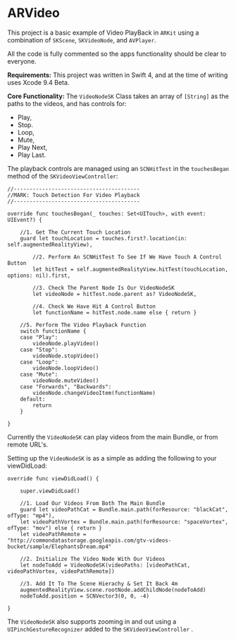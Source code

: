 
# ARVideo

This project is a basic example of Video PlayBack in `ARKit` using a combination of `SKScene`, `SKVideoNode`, and `AVPlayer`.

All the code is fully commented so the apps functionality should be clear to everyone.

**Requirements:**
This project was written in Swift 4, and at the time of writing uses Xcode 9.4 Beta.

**Core Functionality:**
The `VideoNodeSK` Class takes an array of `[String]` as the paths to the videos, and has controls for:

 - Play,
 - Stop.
 - Loop,
 - Mute,
 - Play Next,
 - Play Last.

The playback controls are managed using an `SCNHitTest` in the `touchesBegan` method of the `SKVideoViewController`:

    //----------------------------------------
    //MARK: Touch Detection For Video Playback
    //----------------------------------------
    
    override func touchesBegan(_ touches: Set<UITouch>, with event: UIEvent?) {
        
        //1. Get The Current Touch Location
        guard let touchLocation = touches.first?.location(in: self.augmentedRealityView),
            
            //2. Perform An SCNHitTest To See If We Have Touch A Control Button
            let hitTest = self.augmentedRealityView.hitTest(touchLocation, options: nil).first,
            
            //3. Check The Parent Node Is Our VideoNodeSK
            let videoNode = hitTest.node.parent as? VideoNodeSK,
            
            //4. Check We Have Hit A Control Button
            let functionName = hitTest.node.name else { return }
        
        //5. Perform The Video Playback Function
        switch functionName {
        case "Play":
            videoNode.playVideo()
        case "Stop":
            videoNode.stopVideo()
        case "Loop":
            videoNode.loopVideo()
        case "Mute":
            videoNode.muteVideo()
        case "Forwards", "Backwards":
            videoNode.changeVideoItem(functionName)
        default:
            return
        }
        
    }

Currently the `VideoNodeSK` can play videos from the main Bundle, or from remote URL's.

Setting up the `VideoNodeSK` is as a simple as adding the following to your viewDidLoad:

    override func viewDidLoad() {
        
        super.viewDidLoad()
        
        //1. Load Our Videos From Both The Main Bundle
        guard let videoPathCat = Bundle.main.path(forResource: "blackCat", ofType: "mp4"),
        let videoPathVortex = Bundle.main.path(forResource: "spaceVortex", ofType: "mov") else { return }
        let videoPathRemote = "http://commondatastorage.googleapis.com/gtv-videos-bucket/sample/ElephantsDream.mp4"

        //2. Initialize The Video Node With Our Videos
        let nodeToAdd = VideoNodeSK(videoPaths: [videoPathCat, videoPathVortex, videoPathRemote])

        //3. Add It To The Scene Hierachy & Set It Back 4m
        augmentedRealityView.scene.rootNode.addChildNode(nodeToAdd)
        nodeToAdd.position = SCNVector3(0, 0, -4)
        
    }

The `VideoNodeSK` also supports zooming in and out using a `UIPinchGestureRecognizer` added to the `SKVideoViewController` .
